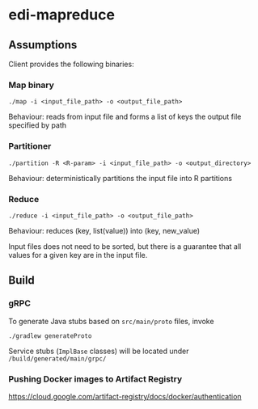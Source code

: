 # edi-mapreduce

## Assumptions

Client provides the following binaries:

### Map binary
```
./map -i <input_file_path> -o <output_file_path>
```
Behaviour: reads from input file and forms a list of keys 
the output file specified by path

### Partitioner
```
./partition -R <R-param> -i <input_file_path> -o <output_directory>
```
Behaviour: deterministically partitions the input file into R partitions

### Reduce
```
./reduce -i <input_file_path> -o <output_file_path>
```
Behaviour: reduces (key, list(value)) into (key, new_value)

Input files does not need to be sorted, but there is a guarantee that 
all values for a given key are in the input file.


## Build

### gRPC

To generate Java stubs based on `src/main/proto` files, invoke

```
./gradlew generateProto
```

Service stubs (`ImplBase` classes) will be located
under `/build/generated/main/grpc/`

### Pushing Docker images to Artifact Registry

https://cloud.google.com/artifact-registry/docs/docker/authentication
